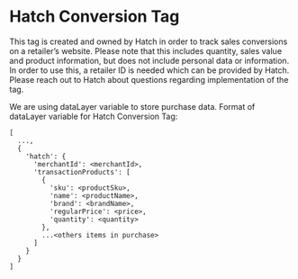 # Hatch Conversion Tag

This tag is created and owned by Hatch in order to track sales conversions on a retailer’s website. Please note that this includes quantity, sales value and product information, but does not include personal data or information. In order to use this, a retailer ID is needed which can be provided by Hatch. Please reach out to Hatch about questions regarding implementation of the tag.

We are using dataLayer variable to store purchase data.
Format of dataLayer variable for Hatch Conversion Tag:

```
[
  ...,
  {
    'hatch': {
      'merchantId': <merchantId>,
      'transactionProducts': [
        {
          'sku': <productSku>,
          'name': <productName>,
          'brand': <brandName>,
          'regularPrice': <price>,
          'quantity': <quantity>
        },
        ...<others items in purchase>
      ]
    }
  }
]
```
